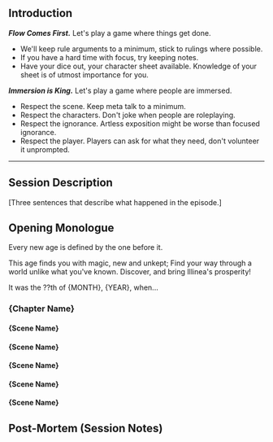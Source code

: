 

## Introduction
***Flow Comes First.*** Let's play a game where things get done.
- We'll keep rule arguments to a minimum, stick to rulings where possible.
- If you have a hard time with focus, try keeping notes.
- Have your dice out, your character sheet available. Knowledge of your sheet is of utmost importance for you.

***Immersion is King.*** Let's play a game where people are immersed.
- Respect the scene. Keep meta talk to a minimum.
- Respect the characters. Don't joke when people are roleplaying.
- Respect the ignorance. Artless exposition might be worse than focused ignorance.
- Respect the player. Players can ask for what they need, don't volunteer it unprompted.
---

## Session Description

\[Three sentences that describe what happened in the episode.]

## Opening Monologue


Every new age is defined by the one before it.

This age finds you with magic, new and unkept; Find your way through a world unlike what you've known. Discover, and bring Illinea's prosperity!

It was the ??th of {MONTH}, {YEAR}, when...

### {Chapter Name}

#### {Scene Name}


#### {Scene Name}


#### {Scene Name}


#### {Scene Name}


#### {Scene Name}


## Post-Mortem (Session Notes)